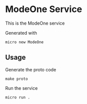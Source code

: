# ModeOne Service

This is the ModeOne service

Generated with

```
micro new ModeOne
```

## Usage

Generate the proto code

```
make proto
```

Run the service

```
micro run .
```